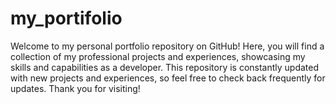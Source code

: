 # my_portifolio
Welcome to my personal portfolio repository on GitHub! Here, you will find a collection of my professional projects and experiences, showcasing my skills and capabilities as a developer. This repository is constantly updated with new projects and experiences, so feel free to check back frequently for updates. Thank you for visiting!
